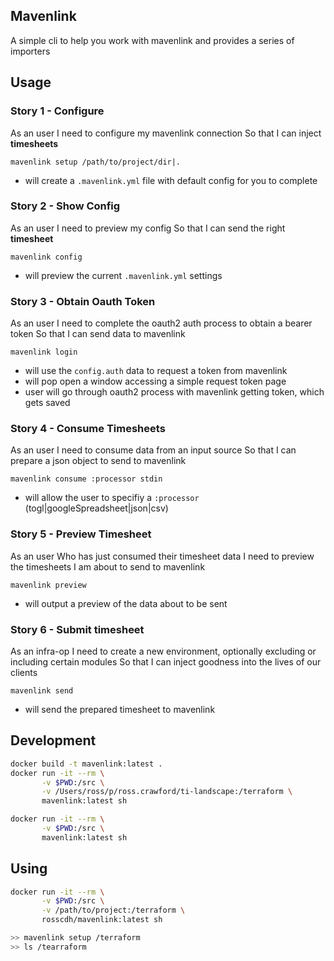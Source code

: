 Mavenlink
----------

A simple cli to help you work with mavenlink and provides a series of importers



## Usage

### Story 1 - Configure

As an user
I need to configure my mavenlink connection
So that I can inject **timesheets** 

`mavenlink setup /path/to/project/dir|.`

* will create a `.mavenlink.yml` file with default config for you to complete

### Story 2 - Show Config

As an user
I need to preview my config
So that I can send the right **timesheet** 

`mavenlink config`

* will preview the current `.mavenlink.yml` settings


### Story 3 - Obtain Oauth Token

As an user
I need to complete the oauth2 auth process to obtain a bearer token
So that I can send data to mavenlink

`mavenlink login`

* will use the `config.auth` data to request a token from mavenlink
* will pop open a window accessing a simple request token page
* user will go through oauth2 process with mavenlink getting token, which gets saved


### Story 4 - Consume Timesheets

As an user
I need to consume data from an input source
So that I can prepare a json object to send to mavenlink

`mavenlink consume :processor stdin`

* will allow the user to specifiy a `:processor` (togl|googleSpreadsheet|json|csv)


### Story 5 - Preview Timesheet

As an user
Who has just consumed their timesheet data
I need to preview the timesheets I am about to send to mavenlink

`mavenlink preview`

* will output a preview of the data about to be sent


### Story 6 - Submit timesheet

As an infra-op
I need to create a new environment, optionally excluding or including certain modules
So that I can inject goodness into the lives of our clients

`mavenlink send`

* will send the prepared timesheet to mavenlink



## Development

``` bash
docker build -t mavenlink:latest .
docker run -it --rm \
       -v $PWD:/src \
       -v /Users/ross/p/ross.crawford/ti-landscape:/terraform \
       mavenlink:latest sh

docker run -it --rm \
       -v $PWD:/src \
       mavenlink:latest sh
```

## Using

``` bash
docker run -it --rm \
       -v $PWD:/src \
       -v /path/to/project:/terraform \
       rosscdh/mavenlink:latest sh

>> mavenlink setup /terraform
>> ls /tearraform
```